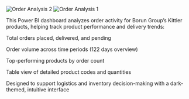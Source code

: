 ![Order Analysis 2](https://github.com/user-attachments/assets/6067cae6-ca4a-4d09-a0ba-231cdf59f561)
![Order Analysis 1](https://github.com/user-attachments/assets/002c227d-772e-4810-a89c-df10544c96e1)

This Power BI dashboard analyzes order activity for Borun Group’s Kittler products, helping track product performance and delivery trends:

Total orders placed, delivered, and pending

Order volume across time periods (122 days overview)

Top-performing products by order count

Table view of detailed product codes and quantities

Designed to support logistics and inventory decision-making with a dark-themed, intuitive interface
